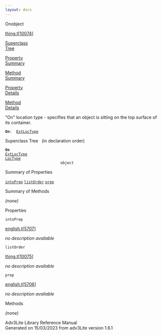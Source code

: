 ```yaml
---
layout: docs
---
```

<span class="title">On</span><span class="type">object</span>

[thing.t](../file/thing.t.html)\[[10074](../source/thing.t.html#10074)\]

[Superclass  
Tree](#_SuperClassTree_)

[Property  
Summary](#_PropSummary_)

[Method  
Summary](#_MethodSummary_)

[Property  
Details](#_Properties_)

[Method  
Details](#_Methods_)



"On" location type - specifies that an object is sitting on the top
surface of its container.

**`On`**` :   `[`ExtLocType`](../object/ExtLocType.html)



<span id="_SuperClassTree_"></span>



<span class="hdln">Superclass Tree</span>   (in declaration order)



**`On`**  
[`ExtLocType`](../object/ExtLocType.html)  
[`LocType`](../object/LocType.html)  
`                         object`  
<span id="_PropSummary_"></span>



<span class="hdln">Summary of Properties</span>  



[`intoPrep`](#intoPrep) [`listOrder`](#listOrder) [`prep`](#prep)





<span id="_MethodSummary_"></span>



<span class="hdln">Summary of Methods</span>  









*(none)* <span id="_Properties_"></span>



<span class="hdln">Properties</span>  



<span id="intoPrep"></span>

`intoPrep`

[english.t](../file/english.t.html)\[[5707](../source/english.t.html#5707)\]



*no description available*



<span id="listOrder"></span>

`listOrder`

[thing.t](../file/thing.t.html)\[[10075](../source/thing.t.html#10075)\]



*no description available*



<span id="prep"></span>

`prep`

[english.t](../file/english.t.html)\[[5706](../source/english.t.html#5706)\]



*no description available*



<span id="_Methods_"></span>



<span class="hdln">Methods</span>  



*(none)*



Adv3Lite Library Reference Manual  
Generated on 15/03/2023 from adv3Lite version 1.6.1


